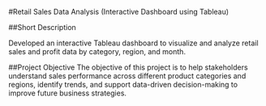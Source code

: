 #Retail Sales Data Analysis (Interactive Dashboard using Tableau)

##Short Description

Developed an interactive Tableau dashboard to visualize and analyze retail sales and profit data by category, region, and month.

##Project Objective
The objective of this project is to help stakeholders understand sales performance across different product categories and regions, identify trends, and support data-driven decision-making to improve future business strategies.


